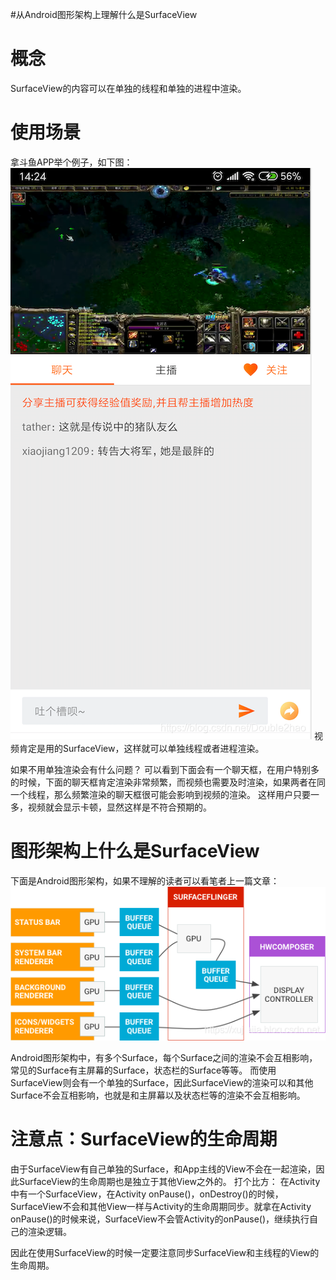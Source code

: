 #从Android图形架构上理解什么是SurfaceView
# 概念

SurfaceView的内容可以在单独的线程和单独的进程中渲染。

# 使用场景

拿斗鱼APP举个例子，如下图： <img src="https://raw.githubusercontent.com/Double2hao/xujiajia_blog/main/img/3090.png" alt="在这里插入图片描述"> 视频肯定是用的SurfaceView，这样就可以单独线程或者进程渲染。

如果不用单独渲染会有什么问题？ 可以看到下面会有一个聊天框，在用户特别多的时候，下面的聊天框肯定渲染非常频繁，而视频也需要及时渲染，如果两者在同一个线程，那么频繁渲染的聊天框很可能会影响到视频的渲染。 这样用户只要一多，视频就会显示卡顿，显然这样是不符合预期的。

# 图形架构上什么是SurfaceView

下面是Android图形架构，如果不理解的读者可以看笔者上一篇文章：  <img src="https://raw.githubusercontent.com/Double2hao/xujiajia_blog/main/img/3091.png" alt="在这里插入图片描述">

Android图形架构中，有多个Surface，每个Surface之间的渲染不会互相影响，常见的Surface有主屏幕的Surface，状态栏的Surface等等。 而使用SurfaceView则会有一个单独的Surface，因此SurfaceView的渲染可以和其他Surface不会互相影响，也就是和主屏幕以及状态栏等的渲染不会互相影响。

# 注意点：SurfaceView的生命周期

由于SurfaceView有自己单独的Surface，和App主线的View不会在一起渲染，因此SurfaceView的生命周期也是独立于其他View之外的。 打个比方： 在Activity中有一个SurfaceView，在Activity onPause()，onDestroy()的时候，SurfaceView不会和其他View一样与Activity的生命周期同步。就拿在Activity onPause()的时候来说，SurfaceView不会管Activity的onPause()，继续执行自己的渲染逻辑。

因此在使用SurfaceView的时候一定要注意同步SurfaceView和主线程的View的生命周期。